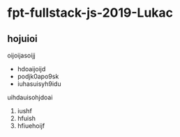 # fpt-fullstack-js-2019-Lukac


## hojuioi

oijoijasoijj

* hdoaijoijd
* podjk0apo9sk
* iuhasuisyh9idu

uihdauisohjdoai

1. iushf
2. hfuish
3. hfiuehoijf
